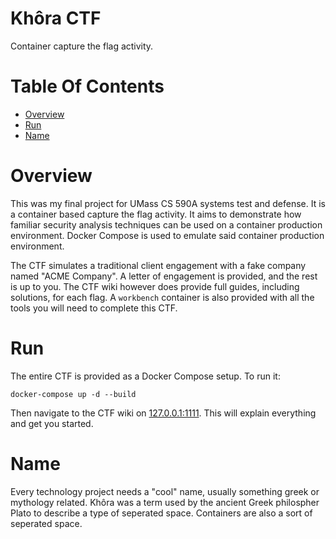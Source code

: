 # Khôra CTF
Container capture the flag activity.

# Table Of Contents
- [Overview](#overview)
- [Run](#run)
- [Name](#name)

# Overview
This was my final project for UMass CS 590A systems test and defense. It is a container based capture the flag activity. It aims to demonstrate how familiar security analysis techniques can be used on a container production environment. Docker Compose is used to emulate said container production environment.

The CTF simulates a traditional client engagement with a fake company named "ACME Company". A letter of engagement is provided, and the rest is up to you. The CTF wiki however does provide full guides, including solutions, for each flag. A `workbench` container is also provided with all the tools you will need to complete this CTF.

# Run
The entire CTF is provided as a Docker Compose setup. To run it:

```
docker-compose up -d --build
```

Then navigate to the CTF wiki on [127.0.0.1:1111](http://127.0.0.1:1111). This will explain everything and get you started.

# Name
Every technology project needs a "cool" name, usually something greek or mythology related. Khôra was a term used by the ancient Greek philospher Plato to describe a type of seperated space. Containers are also a sort of seperated space.
